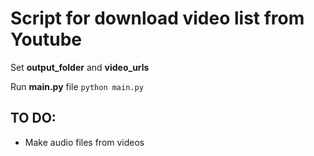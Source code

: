 # Script for download video list from Youtube

Set __output\_folder__ and __video\_urls__

Run __main.py__ file `python main.py`


## TO DO:

* Make audio files from videos 